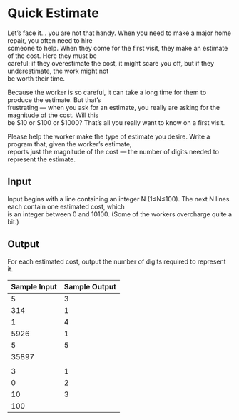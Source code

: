 # Quick Estimate

Let’s face it... you are not that handy. When you need to make a major home repair, you often need to hire\
someone to help. When they come for the first visit, they make an estimate of the cost. Here they must be\
careful: if they overestimate the cost, it might scare you off, but if they underestimate, the work might not\
be worth their time.

Because the worker is so careful, it can take a long time for them to produce the estimate. But that’s\
frustrating — when you ask for an estimate, you really are asking for the magnitude of the cost. Will this\
be $10 or $100 or $1000? That’s all you really want to know on a first visit.

Please help the worker make the type of estimate you desire. Write a program that, given the worker’s estimate,\
reports just the magnitude of the cost — the number of digits needed to represent the estimate.

## Input

Input begins with a line containing an integer N (1≤N≤100). The next N lines each contain one estimated cost, which\
is an integer between 0 and 10100. (Some of the workers overcharge quite a bit.)

## Output

For each estimated cost, output the number of digits required to represent it.

| Sample Input | Sample Output |
| ---          | ---           |
| 5            | 3             |
| 314          | 1             |
| 1            | 4             |
| 5926         | 1             |
| 5            | 5             |
| 35897        |               |
|              |               |
| 3            | 1             |
| 0            | 2             |
| 10           | 3             |
| 100          |               |